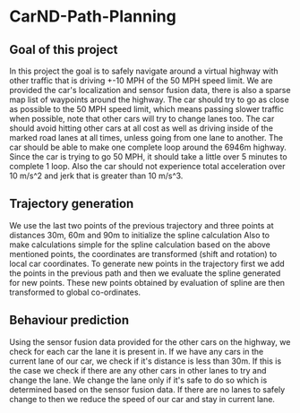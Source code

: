 # CarND-Path-Planning
## Goal of this project
In this project the goal is to safely navigate around a virtual highway with other traffic that is driving +-10 MPH of the 50 MPH speed limit. We are provided the car's localization and sensor fusion data, there is also a sparse map list of waypoints around the highway. The car should try to go as close as possible to the 50 MPH speed limit, which means passing slower traffic when possible, note that other cars will try to change lanes too. The car should avoid hitting other cars at all cost as well as driving inside of the marked road lanes at all times, unless going from one lane to another. The car should be able to make one complete loop around the 6946m highway. Since the car is trying to go 50 MPH, it should take a little over 5 minutes to complete 1 loop. Also the car should not experience total acceleration over 10 m/s^2 and jerk that is greater than 10 m/s^3.

## Trajectory generation
We use the last two points of the previous trajectory and three points at distances 30m, 60m and 90m to initialize the spline calculation Also to make calculations simple for the spline calculation based on the above mentioned points, the coordinates are transformed (shift and rotation) to local car coordinates. To generate new points in the trajectory first we add the points in the previous path and then we evaluate the spline generated for new points. These new points obtained by evaluation of spline are then transformed to global co-ordinates. 

## Behaviour prediction
Using the sensor fusion data provided for the other cars on the highway, we check for each car the lane it is present in. If we have any cars in the current lane of our car, we check if it's distance is less than 30m. If this is the case we check if there are any other cars in other lanes to try and change the lane. We change the lane only if it's safe to do so which is determined based on the sensor fusion data. If there are no lanes to safely change to then we reduce the speed of our car and stay in current lane. 

